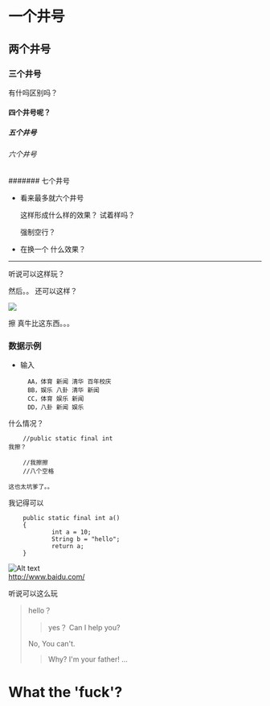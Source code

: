 # 一个井号
## 两个井号
### 三个井号


有什吗区别吗？

#### 四个井号呢？
##### 五个井号
###### 六个井号
####### 七个井号

* 看来最多就六个井号

  这样形成什么样的效果？
  试着样吗？

  强制空行？
* 在换一个
什么效果？
--------
<p>听说可以这样玩？<p/>
<p>然后。。 还可以这样？<p/>
<img src="icons/up.png">


擦 真牛比这东西。。。

### 数据示例

* 输入

        AA，体育 新闻 清华 百年校庆
        BB，娱乐 八卦 清华 新闻
        CC，体育 娱乐 新闻
        DD，八卦 新闻 娱乐
什么情况？

        //public static final int
	我擦？

        //我擦擦
        //八个空格

	这也太坑爹了。。
我记得可以


        public static final int a()
        {
                int a = 10;
                String b = "hello";
                return a;
        }


![Alt text](icons/up.png)  
<http://www.baidu.com/>

听说可以这么玩  

>hello？
>>yes？ Can I help you?  
>
>No, You can't.
>>Why? I'm your father!
>...

# What the 'fuck'?
